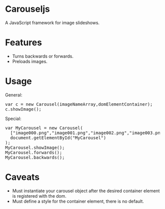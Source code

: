 Carouseljs
=======

A JavaScript framework for image slideshows.

Features
=======

* Turns backwards or forwards.
* Preloads images.

Usage
=======

General:

<pre>
var c = new Carousel(imageNameArray,domElementContainer);
c.showImage();
</pre>

Special:

<pre>
var MyCarousel = new Carousel(
  ["image000.png","image001.png","image002.png","image003.png"],
  document.getElementById("MyCarousel")
);
MyCarousel.showImage();
MyCarousel.forwards();
MyCarousel.backwards();
</pre>

Caveats
=======

 * Must instantiate your carousel object after the desired container element is registered with the dom.
 * Must define a style for the container element, there is no default.
